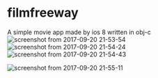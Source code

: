# filmfreeway
A simple movie app made by ios 8  written in obj-c
![screenshot from 2017-09-20 21-53-54](https://user-images.githubusercontent.com/26047721/32693384-e98add70-c732-11e7-82f6-d5e17fb6784c.png)
![screenshot from 2017-09-20 21-54-24](https://user-images.githubusercontent.com/26047721/32693385-e9b83996-c732-11e7-88c1-e0bd30108caf.png)
![screenshot from 2017-09-20 21-54-43](https://user-images.githubusercontent.com/26047721/32693428-90bbe15c-c733-11e7-883f-dca77e6ea68b.png)

![screenshot from 2017-09-20 21-55-11](https://user-images.githubusercontent.com/26047721/32693430-90e249b4-c733-11e7-95cc-d016da945113.png)
